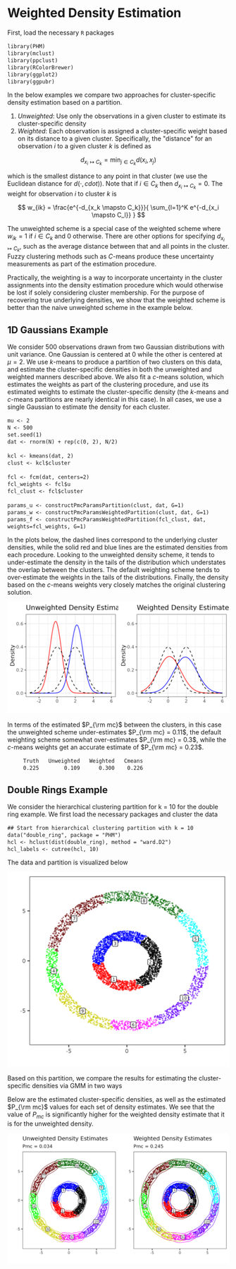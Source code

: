 # Weighted Density Estimation

First, load the necessary `R` packages
```
library(PHM)
library(mclust)
library(ppclust)
library(RColorBrewer)
library(ggplot2)
library(ggpubr)
```

In the below examples we compare two approaches for cluster-specific density estimation based on a partition.  

1. *Unweighted*: Use only the observations in a given cluster to estimate its cluster-specific density
2. *Weighted*: Each observation is assigned a cluster-specific weight based on its distance to a given cluster. Specifically, the "distance" for an observation $i$ to a given cluster $k$ is defined as

$$
    d_{x_i \mapsto C_k} = \min_{j \in C_k} d(x_i, x_j)
$$

which is the smallest distance to any point in that cluster (we use the Euclidean distance for $d(\cdot, cdot)$). Note that if $i \in C_k$ then $d_{x_i \mapsto C_k} = 0$. The weight for observation $i$ to cluster $k$ is

$$
    w_{ik} = \frac{e^{-d_{x_k \mapsto C_k}}}{ \sum_{l=1}^K e^{-d_{x_i \mapsto C_l}} }
$$

The unweighted scheme is a special case of the weighted scheme where $w_{ik} = 1$ if $i \in C_k$ and 0 otherwise. There are other options for specifying $d_{x_i \mapsto C_k}$, such as the average distance between that and all points in the cluster. Fuzzy clustering methods such as $C$-means produce these uncertainty measurements as part of the estimation procedure.

Practically, the weighting is a way to incorporate uncertainty in the cluster assignments into the density estimation procedure which would otherwise be lost if solely considering cluster membership. For the purpose of recovering true underlying densities, we show that the weighted scheme is better than the naive unweighted scheme in the example below.

## 1D Gaussians Example

We consider 500 observations drawn from two Gaussian distributions with unit variance. One Gaussian is centered at 0 while the other is centered at $\mu = 2$. We use $k$-means to produce a partition of two clusters on this data, and estimate the cluster-specific densities in both the unweighted and weighted manners described above. We also fit a $c$-means solution, which estimates the weights as part of the clustering procedure, and use its estimated weights to estimate the cluster-specific density (the $k$-means and $c$-means partitions are nearly identical in this case). In all cases, we use a single Gaussian to estimate the density for each cluster.

```
mu <- 2
N <- 500
set.seed(1)
dat <- rnorm(N) + rep(c(0, 2), N/2)

kcl <- kmeans(dat, 2)
clust <- kcl$cluster

fcl <- fcm(dat, centers=2)
fcl_weights <- fcl$u
fcl_clust <- fcl$cluster

params_u <- constructPmcParamsPartition(clust, dat, G=1)
params_w <- constructPmcParamsWeightedPartition(clust, dat, G=1)
params_f <- constructPmcParamsWeightedPartition(fcl_clust, dat, weights=fcl_weights, G=1)
```

In the plots below, the dashed lines correspond to the underlying cluster densities, while the solid red and blue lines are the estimated densities from each procedure. Looking to the unweighted density scheme, it tends to under-estimate the density in the tails of the distribution which understates the overlap between the clusters. The default weighting scheme tends to over-estimate the weights in the tails of the distributions. Finally, the density based on the $c$-means weights very closely matches the original clustering solution.

<center>
<img src="figures/weighted_density/gauss.png" alt="Alt Text" width="600">
</center>


In terms of the estimated $P_{\rm mc}$ between the clusters, in this case the unweighted scheme under-estimates $P_{\rm mc} = 0.11$, the default weighting scheme somewhat over-estimates $P_{\rm mc} = 0.3$, while the $c$-means weights get an accurate estimate of $P_{\rm mc} = 0.23$. 

```
     Truth   Unweighted   Weighted   Cmeans 
     0.225        0.109      0.300    0.226 
```

## Double Rings Example

We consider the hierarchical clustering partition for k = 10 for the double ring example. We first load the necessary packages and cluster the data 

```
## Start from hierarchical clustering partition with k = 10
data("double_ring", package = "PHM")
hcl <- hclust(dist(double_ring), method = "ward.D2")
hcl_labels <- cutree(hcl, 10)
```

The data and partition is visualized below

<center>
<img src="figures/weighted_density/data_plot.png" alt="Alt Text" width="600">
</center>


Based on this partition, we compare the results for estimating the cluster-specific densities via GMM in two ways



Below are the estimated cluster-specific densities, as well as the estimated $P_{\rm mc}$ values for each set of density estimates. We see that the value of $P_{mc}$ is significantly higher for the weighted density estimate that it is for the unweighted density.

<center>
<img src="figures/weighted_density/density_plot.png" alt="Alt Text" width="600">
</center>

